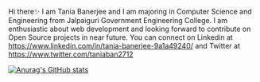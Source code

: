 Hi there✨
I am Tania Banerjee and I am majoring in Computer Science and Engineering from Jalpaiguri Government Engineering College.
I am enthusiastic about web development and looking forward to contribute on Open Source projects in near future.
You can connect on Linkedin at https://www.linkedin.com/in/tania-banerjee-9a1a49240/ and Twitter at https://www.twitter.com/taniaban2712

[![Anurag's GitHub stats](https://github-readme-stats.vercel.app/api?username=taniaban2712)](https://github.com/anuraghazra/github-readme-stats)

